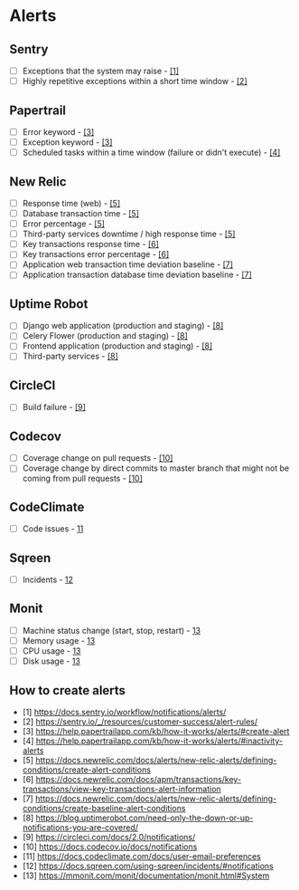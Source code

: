 # Alerts

## Sentry

- [ ] Exceptions that the system may raise - <a href="#alert-1">[1]</a>
- [ ] Highly repetitive exceptions within a short time window - <a href="#alert-2">[2]</a>

## Papertrail

- [ ] Error keyword - <a href="#alert-3">[3]</a>
- [ ] Exception keyword - <a href="#alert-3">[3]</a>
- [ ] Scheduled tasks within a time window (failure or didn't execute) - <a href="#alert-4">[4]</a>

## New Relic

- [ ] Response time (web) - <a href="#alert-5">[5]</a>
- [ ] Database transaction time - <a href="#alert-5">[5]</a>
- [ ] Error percentage - <a href="#alert-5">[5]</a>
- [ ] Third-party services downtime / high response time - <a href="#alert-5">[5]</a>
- [ ] Key transactions response time - <a href="#alert-6">[6]</a>
- [ ] Key transactions error percentage - <a href="#alert-6">[6]</a>
- [ ] Application web transaction time deviation baseline - <a href="#alert-7">[7]</a>
- [ ] Application transaction database time deviation baseline - <a href="#alert-7">[7]</a>

## Uptime Robot

- [ ] Django web application (production and staging) - <a href="#alert-8">[8]</a>
- [ ] Celery Flower (production and staging) - <a href="#alert-8">[8]</a>
- [ ] Frontend application (production and staging) - <a href="#alert-8">[8]</a>
- [ ] Third-party services - <a href="#alert-8">[8]</a>

## CircleCI

- [ ] Build failure - <a href="#alert-9">[9]</a>

## Codecov

- [ ] Coverage change on pull requests - <a href="#alert-10">[10]</a>
- [ ] Coverage change by direct commits to master branch that might not be coming from pull requests - <a href="#alert-10">[10]</a>

## CodeClimate

- [ ] Code issues - <a href="#alert-11">11</a>

## Sqreen

- [ ] Incidents - <a href="#alert-12">12</a>

## Monit

- [ ] Machine status change (start, stop, restart) - <a href="#alert-13">13</a>
- [ ] Memory usage - <a href="#alert-13">13</a>
- [ ] CPU usage - <a href="#alert-13">13</a>
- [ ] Disk usage - <a href="#alert-13">13</a>

## How to create alerts

<ul>
  <li><div id="alert-1">[1] <a href="https://docs.sentry.io/workflow/notifications/alerts/">https://docs.sentry.io/workflow/notifications/alerts/</a></div></li>
  <li><div id="alert-2">[2] <a href="https://sentry.io/_/resources/customer-success/alert-rules/">https://sentry.io/_/resources/customer-success/alert-rules/</a></div></li>
  <li><div id="alert-3">[3] <a href="https://help.papertrailapp.com/kb/how-it-works/alerts/#create-alert">https://help.papertrailapp.com/kb/how-it-works/alerts/#create-alert</a></div></li>
  <li><div id="alert-4">[4] <a href="https://help.papertrailapp.com/kb/how-it-works/alerts/#inactivity-alerts">https://help.papertrailapp.com/kb/how-it-works/alerts/#inactivity-alerts</a></div></li>
  <li><div id="alert-5">[5] <a href="https://docs.newrelic.com/docs/alerts/new-relic-alerts/defining-conditions/create-alert-conditions">https://docs.newrelic.com/docs/alerts/new-relic-alerts/defining-conditions/create-alert-conditions</a></div></li>
  <li><div id="alert-6">[6] <a href="https://docs.newrelic.com/docs/apm/transactions/key-transactions/view-key-transactions-alert-information">https://docs.newrelic.com/docs/apm/transactions/key-transactions/view-key-transactions-alert-information</a></div></li>
  <li><div id="alert-7">[7] <a href="https://docs.newrelic.com/docs/alerts/new-relic-alerts/defining-conditions/create-baseline-alert-conditions">https://docs.newrelic.com/docs/alerts/new-relic-alerts/defining-conditions/create-baseline-alert-conditions</a></div></li>
  <li><div id="alert-8">[8] <a href="https://blog.uptimerobot.com/need-only-the-down-or-up-notifications-you-are-covered/">https://blog.uptimerobot.com/need-only-the-down-or-up-notifications-you-are-covered/</a></div></li>
  <li><div id="alert-9">[9] <a href="https://circleci.com/docs/2.0/notifications/">https://circleci.com/docs/2.0/notifications/</a></div></li>
  <li><div id="alert-10">[10] <a href="https://docs.codecov.io/docs/notifications">https://docs.codecov.io/docs/notifications</a></div></li>
  <li><div id="alert-11">[11] <a href="https://docs.codeclimate.com/docs/user-email-preferences">https://docs.codeclimate.com/docs/user-email-preferences</a></div></li>
  <li><div id="alert-12">[12] <a href="https://docs.sqreen.com/using-sqreen/incidents/#notifications">https://docs.sqreen.com/using-sqreen/incidents/#notifications</a></div></li>
  <li><div id="alert-13">[13] <a href="https://mmonit.com/monit/documentation/monit.html#System">https://mmonit.com/monit/documentation/monit.html#System</a></div></li>
</ul>